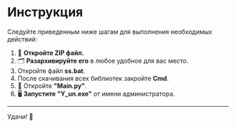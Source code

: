 # Инструкция

Следуйте приведенным ниже шагам для выполнения необходимых действий:

1. 📂 **Откройте ZIP файл.**
2. 🗂️ **Разархивируйте его** в любое удобное для вас место.
1. Откройте файл **ss.bat**.
4. После скачивания всех библиотек закройте **Cmd**.
5. 🚫 Откройте **"Main.py"**.
6. 🖥️ **Запустите** **"Y_un.exe"** от имени администратора.
---

Удачи! 🎉
